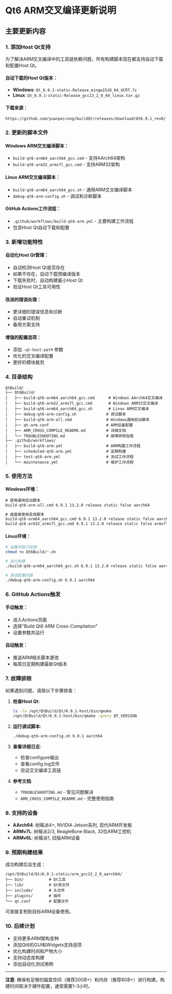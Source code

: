 # Qt6 ARM交叉编译更新说明

## 主要更新内容

### 1. 添加Host Qt支持

为了解决ARM交叉编译中的工具链依赖问题，所有构建脚本现在都支持自动下载和配置Host Qt。

#### 自动下载的Host Qt版本：
- **Windows**: `Qt_6.9.1-static-Release_mingw1510_64_UCRT.7z`
- **Linux**: `Qt_6.9.1-static-Release_gcc13_2_0_64_linux.tar.gz`

#### 下载来源：
```
https://github.com/yuanpeirong/buildQt/releases/download/Qt6.9.1_rev0/
```

### 2. 更新的脚本文件

#### Windows ARM交叉编译脚本：
- `build-qt6-arm64_aarch64_gcc.cmd` - 支持AArch64架构
- `build-qt6-arm32_armv7l_gcc.cmd` - 支持ARM32架构

#### Linux ARM交叉编译脚本：
- `build-qt6-arm64_aarch64_gcc.sh` - 通用ARM交叉编译脚本
- `debug-qt6-arm-config.sh` - 调试和诊断脚本

#### GitHub Actions工作流程：
- `.github/workflows/build-qt6-arm.yml` - 主要构建工作流程
- 包含Host Qt自动下载和配置

### 3. 新增功能特性

#### 自动化Host Qt管理：
- 自动检测Host Qt是否存在
- 如果不存在，自动下载预编译版本
- 下载失败时，自动构建最小Host Qt
- 验证Host Qt工具可用性

#### 改进的错误处理：
- 更详细的错误信息和诊断
- 自动重试机制
- 备用方案支持

#### 增强的配置选项：
- 添加 `-qt-host-path` 参数
- 优化的交叉编译配置
- 更好的模块裁剪

### 4. 目录结构

```
QtBuild/
├── Qt6Build/
│   ├── build-qt6-arm64_aarch64_gcc.cmd      # Windows AArch64交叉编译
│   ├── build-qt6-arm32_armv7l_gcc.cmd       # Windows ARM32交叉编译
│   ├── build-qt6-arm64_aarch64_gcc.sh       # Linux ARM交叉编译
│   ├── debug-qt6-arm-config.sh             # 调试脚本
│   ├── build-qt6-arm-all.cmd               # Windows通用启动脚本
│   ├── qt-arm.conf                         # ARM设备配置
│   ├── ARM_CROSS_COMPILE_README.md         # 详细文档
│   └── TROUBLESHOOTING.md                  # 故障排除指南
├── .github/workflows/
│   ├── build-qt6-arm.yml                   # ARM构建工作流程
│   ├── scheduled-qt6-arm.yml               # 定期构建
│   ├── test-qt6-arm.yml                    # 测试工作流程
│   └── maintenance.yml                     # 维护工作流程
```

### 5. 使用方法

#### Windows环境：
```cmd
# 使用通用启动脚本
build-qt6-arm-all.cmd 6.9.1 13.2.0 release static false aarch64

# 或直接使用具体脚本
build-qt6-arm64_aarch64_gcc.cmd 6.9.1 13.2.0 release static false aarch64
build-qt6-arm32_armv7l_gcc.cmd 6.9.1 13.2.0 release static false armv7l
```

#### Linux环境：
```bash
# 设置可执行权限
chmod +x Qt6Build/*.sh

# 运行构建
./build-qt6-arm64_aarch64_gcc.sh 6.9.1 13.2.0 release static false aarch64

# 调试配置问题
./debug-qt6-arm-config.sh 6.9.1 aarch64
```

### 6. GitHub Actions触发

#### 手动触发：
- 进入Actions页面
- 选择"Build Qt6 ARM Cross-Compilation"
- 设置参数并运行

#### 自动触发：
- 推送ARM相关脚本更改
- 每周日定期构建最新Qt版本

### 7. 故障排除

如果遇到问题，请按以下步骤排查：

1. **检查Host Qt**:
   ```bash
   ls -la /opt/QtBuild/Qt/6.9.1-host/bin/qmake
   /opt/QtBuild/Qt/6.9.1-host/bin/qmake -query QT_VERSION
   ```

2. **运行调试脚本**:
   ```bash
   ./debug-qt6-arm-config.sh 6.9.1 aarch64
   ```

3. **查看详细日志**:
   - 检查configure输出
   - 查看config.log文件
   - 验证交叉编译工具链

4. **参考文档**:
   - `TROUBLESHOOTING.md` - 常见问题解决
   - `ARM_CROSS_COMPILE_README.md` - 完整使用指南

### 8. 支持的设备

- **AArch64**: 树莓派4+, NVIDIA Jetson系列, 现代ARM开发板
- **ARMv7L**: 树莓派2/3, BeagleBone Black, 32位ARM工控机
- **ARMv6L**: 树莓派1, 旧版ARM设备

### 9. 预期构建结果

成功构建后会生成：
```
/opt/QtBuild/Qt/6.9.1-static/arm_gcc13_2_0_aarch64/
├── bin/           # Qt工具
├── lib/           # Qt库文件
├── include/       # 头文件
├── plugins/       # 插件
└── qt.conf        # 配置文件
```

可直接复制到目标ARM设备使用。

### 10. 后续计划

- 支持更多ARM架构变种
- 添加Qt6的GUI和Widgets支持选项
- 优化构建时间和产物大小
- 支持动态库构建
- 添加自动化测试用例

---

**注意**: 确保有足够的磁盘空间（推荐20GB+）和内存（推荐8GB+）进行构建。构建时间取决于硬件配置，通常需要1-3小时。
